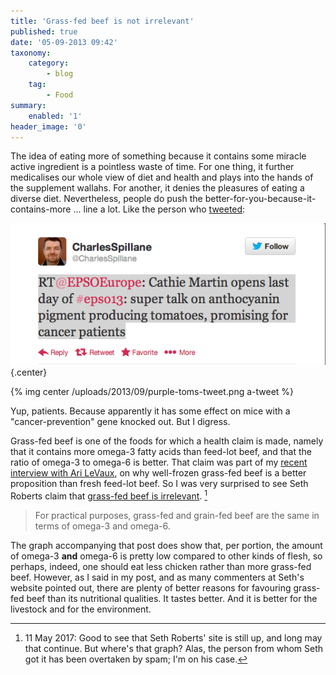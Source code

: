 ```yaml
---
title: 'Grass-fed beef is not irrelevant'
published: true
date: '05-09-2013 09:42'
taxonomy:
    category:
        - blog
    tag:
        - Food
summary:
    enabled: '1'
header_image: '0'
---
```


The idea of eating more of something because it contains some miracle active ingredient is a pointless waste of time. For one thing, it further medicalises our whole view of diet and health and plays into the hands of the supplement wallahs. For another, it denies the pleasures of eating a diverse diet. Nevertheless, people do push the better-for-you-because-it-contains-more ... line a lot. Like the person who [tweeted](https://twitter.com/CharlesSpillane/status/375151916566999040):

![A tweet about purple tomatoes](purple-toms-tweet.png){.center} 

{% img center /uploads/2013/09/purple-toms-tweet.png a-tweet %}

Yup, patients. Because apparently it has some effect on mice with a "cancer-prevention" gene knocked out. But I digress.

Grass-fed beef is one of the foods for which a health claim is made, namely that it contains more omega-3 fatty acids than feed-lot beef, and that the ratio of omega-3 to omega-6 is better. That claim was part of my [recent interview with Ari LeVaux](http://www.eatthispodcast.com/whats-the-beef-with-frozen-meat/), on why well-frozen grass-fed beef is a better proposition than fresh feed-lot beef. So I was very surprised to see Seth Roberts claim that [grass-fed beef is irrelevant](http://blog.sethroberts.net/2013/09/01/the-irrelevance-of-grass-fed-beef-ancestral-health-symposium-2013/). [^1]

> For practical purposes, grass-fed and grain-fed beef are the same in terms of omega-3 and omega-6. 

The graph accompanying that post does show that, per portion, the amount of omega-3 **and** omega-6 is pretty low compared to other kinds of flesh, so perhaps, indeed, one should eat less chicken rather than more grass-fed beef. However, as I said in my post, and as many commenters at Seth's website pointed out, there are plenty of better reasons for favouring grass-fed beef than its nutritional qualities. It tastes better. And it is better for the livestock and for the environment.

[^1]: 11 May 2017: Good to see that Seth Roberts' site is still up, and long may that continue. But where's that graph? Alas, the person from whom Seth got it has been overtaken by spam; I'm on his case.
